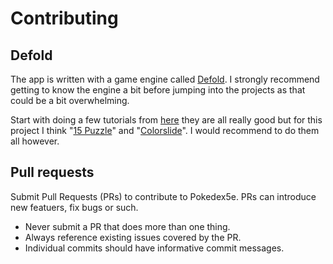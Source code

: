 # Contributing


## Defold
The app is written with a game engine called [Defold](https://defold.com/). I strongly recommend getting to know the engine a bit before jumping into the projects as that could be a bit overwhelming.

Start with doing a few tutorials from [here](https://defold.com/tutorials/getting-started/) they are all really good but for this project I think "[15 Puzzle](https://defold.com/tutorials/15-puzzle/)" and "[Colorslide](https://defold.com/tutorials/colorslide/)". I would recommend to do them all however.

## Pull requests
Submit Pull Requests (PRs) to contribute to Pokedex5e. PRs can introduce new featuers, fix bugs or such.

* Never submit a PR that does more than one thing.
* Always reference existing issues covered by the PR.
* Individual commits should have informative commit messages.
